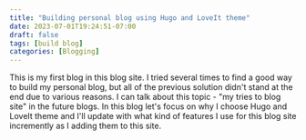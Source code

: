 ```yaml
---
title: "Building personal blog using Hugo and LoveIt theme"
date: 2023-07-01T19:24:51-07:00
draft: false
tags: [build blog]
categories: [Blogging]
---
```

This is my first blog in this blog site. I tried several times to find a good way to build my personal blog, but all of the previous solution didn't stand at the end due to various reasons. I can talk about this topic - "my tries to blog site" in the future blogs. In this blog let's focus on why I choose Hugo and LoveIt theme and I'll update with what kind of features I use for this blog site incremently as I adding them to this site.

